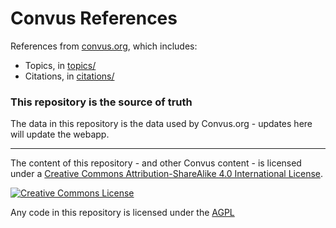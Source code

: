 # Convus References

References from [convus.org](https://www.convus.org), which includes:

- Topics, in [topics/](topics)
- Citations, in [citations/](citations)

### This repository is the source of truth

The data in this repository is the data used by Convus.org - updates here will update the webapp.

---

The content of this repository - and other Convus content - is licensed under a <a rel="license" href="http://creativecommons.org/licenses/by-sa/4.0/">Creative Commons Attribution-ShareAlike 4.0 International License</a>.

<a rel="license" href="http://creativecommons.org/licenses/by-sa/4.0/"><img alt="Creative Commons License" src="https://i.creativecommons.org/l/by-sa/4.0/88x31.png"/></a>

Any code in this repository is licensed under the [AGPL](LICENSE_CODE)